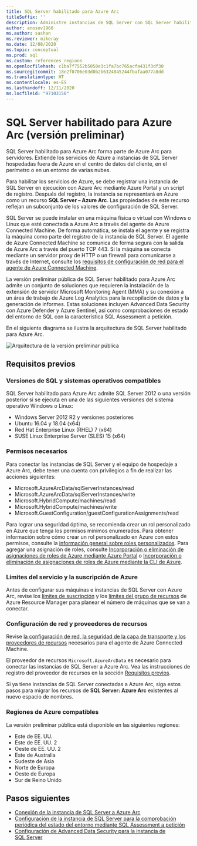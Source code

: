 ```yaml
---
title: SQL Server habilitado para Azure Arc
titleSuffix: ''
description: Administre instancias de SQL Server con SQL Server habilitado para Azure Arc.
author: anosov1960
ms.author: sashan
ms.reviewer: mikeray
ms.date: 12/08/2020
ms.topic: conceptual
ms.prod: sql
ms.custom: references_regions
ms.openlocfilehash: c1ba7f7552b5050e3c1fa7bc765acfa431f3df30
ms.sourcegitcommit: 18e2f0706e03d0b2b6324845244fbafaa077a8dd
ms.translationtype: HT
ms.contentlocale: es-ES
ms.lasthandoff: 12/11/2020
ms.locfileid: "97103150"
---
```

# <a name="azure-arc-enabled-sql-server-preview"></a>SQL Server habilitado para Azure Arc (versión preliminar)

SQL Server habilitado para Azure Arc forma parte de Azure Arc para servidores. Extiende los servicios de Azure a instancias de SQL Server hospedadas fuera de Azure en el centro de datos del cliente, en el perímetro o en un entorno de varias nubes.

Para habilitar los servicios de Azure, se debe registrar una instancia de SQL Server en ejecución con Azure Arc mediante Azure Portal y un script de registro. Después del registro, la instancia se representará en Azure como un recurso __SQL Server – Azure Arc__. Las propiedades de este recurso reflejan un subconjunto de los valores de configuración de SQL Server.

SQL Server se puede instalar en una máquina física o virtual con Windows o Linux que esté conectada a Azure Arc a través del agente de Azure Connected Machine. De forma automática, se instala el agente y se registra la máquina como parte del registro de la instancia de SQL Server. El agente de Azure Connected Machine se comunica de forma segura con la salida de Azure Arc a través del puerto TCP 443. Si la máquina se conecta mediante un servidor proxy de HTTP o un firewall para comunicarse a través de Internet, consulte los [requisitos de configuración de red para el agente de Azure Connected Machine](/azure/azure-arc/servers/agent-overview#prerequisites).

La versión preliminar pública de SQL Server habilitado para Azure Arc admite un conjunto de soluciones que requieren la instalación de la extensión de servidor Microsoft Monitoring Agent (MMA) y su conexión a un área de trabajo de Azure Log Analytics para la recopilación de datos y la generación de informes. Estas soluciones incluyen Advanced Data Security con Azure Defender y Azure Sentinel, así como comprobaciones de estado del entorno de SQL con la característica SQL Assessment a petición.

En el siguiente diagrama se ilustra la arquitectura de SQL Server habilitado para Azure Arc.

![Arquitectura de la versión preliminar pública](media/overview/pubic-preview-architecture.png)

## <a name="prerequisites"></a>Requisitos previos

### <a name="supported-sql-versions-and-operating-systems"></a>Versiones de SQL y sistemas operativos compatibles

SQL Server habilitado para Azure Arc admite SQL Server 2012 o una versión posterior si se ejecuta en una de las siguientes versiones del sistema operativo Windows o Linux:

- Windows Server 2012 R2 y versiones posteriores
- Ubuntu 16.04 y 18.04 (x64)
- Red Hat Enterprise Linux (RHEL) 7 (x64) 
- SUSE Linux Enterprise Server (SLES) 15 (x64)

### <a name="required-permissions"></a>Permisos necesarios

Para conectar las instancias de SQL Server y el equipo de hospedaje a Azure Arc, debe tener una cuenta con privilegios a fin de realizar las acciones siguientes:
   * Microsoft.AzureArcData/sqlServerInstances/read
   * Microsoft.AzureArcData/sqlServerInstances/write
   * Microsoft.HybridCompute/machines/read
   * Microsoft.HybridCompute/machines/write
   * Microsoft.GuestConfiguration/guestConfigurationAssignments/read

Para lograr una seguridad óptima, se recomienda crear un rol personalizado en Azure que tenga los permisos mínimos enumerados. Para obtener información sobre cómo crear un rol personalizado en Azure con estos permisos, consulte la [información general sobre roles personalizados](/azure/active-directory/users-groups-roles/roles-custom-overview). Para agregar una asignación de roles, consulte [Incorporación o eliminación de asignaciones de roles de Azure mediante Azure Portal](/azure/role-based-access-control/role-assignments-portal) o [Incorporación o eliminación de asignaciones de roles de Azure mediante la CLI de Azure](/azure/role-based-access-control/role-assignments-cli).

### <a name="azure-subscription-and-service-limits"></a>Límites del servicio y la suscripción de Azure

Antes de configurar sus máquinas e instancias de SQL Server con Azure Arc, revise los [límites de suscripción](/azure/azure-resource-manager/management/azure-subscription-service-limits#subscription-limits) y los [límites del grupo de recursos](/azure/azure-resource-manager/management/azure-subscription-service-limits#resource-group-limits) de Azure Resource Manager para planear el número de máquinas que se van a conectar.

### <a name="networking-configuration-and-resource-providers"></a>Configuración de red y proveedores de recursos

Revise [la configuración de red, la seguridad de la capa de transporte y los proveedores de recursos](/azure/azure-arc/servers/agent-overview#prerequisites) necesarios para el agente de Azure Connected Machine.

El proveedor de recursos `Microsoft.AzureArcData` es necesario para conectar las instancias de SQL Server a Azure Arc. Vea las instrucciones de registro del proveedor de recursos en la sección [Requisitos previos](connect.md#prerequisites).

Si ya tiene instancias de SQL Server conectadas a Azure Arc, siga estos pasos para migrar los recursos de **SQL Server: Azure Arc** existentes al nuevo espacio de nombres.

### <a name="supported-azure-regions"></a>Regiones de Azure compatibles

La versión preliminar pública está disponible en las siguientes regiones:
- Este de EE. UU.
- Este de EE. UU. 2
- Oeste de EE. UU. 2
- Este de Australia
- Sudeste de Asia
- Norte de Europa
- Oeste de Europa
- Sur de Reino Unido

## <a name="next-steps"></a>Pasos siguientes

- [Conexión de la instancia de SQL Server a Azure Arc](connect.md)
- [Configuración de la instancia de SQL Server para la comprobación periódica del estado del entorno mediante SQL Assessment a petición](assess.md)
- [Configuración de Advanced Data Security para la instancia de SQL Server](configure-advanced-data-security.md)